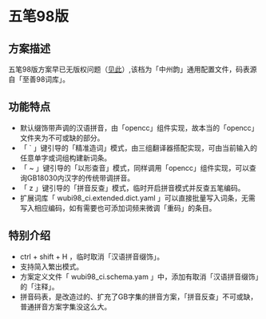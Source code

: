 # 五笔98版

## 方案描述

五笔98版方案早已无版权问题（[见此](https://github.com/yanhuacuo/98wubi-tables/blob/master/README.md)）,该档为「中州韵」通用配置文件，码表源自「至善98词库」。 

## 功能特点

- 默认缀饰带声调的汉语拼音，由「opencc」组件实现，故本当的「opencc」文件夹为不可或缺的部分。
- 「 \` 」键引导的「精准造词」模式，由三组翻译器搭配实现，可由当前输入的任意单字或词组构建新词条。
- 「 ~ 」键引导的「以形查音」模式，同样调用「opencc」组件实现，可以查询GB18030内汉字的传统带调拼音。
- 「 z 」键引导的「拼音反查」模式，临时开启拼音模式并反查五笔编码。
- 扩展词库「 wubi98_ci.extended.dict.yaml 」可以直接批量写入词条，无需写入相应编码，如有需要也可添加词频来微调「重码」的条目。

## 特别介绍

- ctrl + shift + H ，临时取消「汉语拼音缀饰」。
- 支持简入繁出模式。
- 方案定义文件「 wubi98_ci.schema.yam 」中，添加有取消「汉语拼音缀饰」的「注释」。
- 拼音码表，是改造过的、扩充了GB字集的拼音方案，「拼音反查」不可或缺，普通拼音方案字集没这么大。
